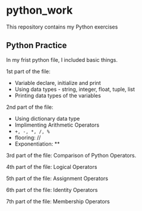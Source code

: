 # python_work
This repository contains my Python exercises

## Python Practice

In my frist python file, I included basic things.

1st part of the file:
* Variable declare, initialize and print
* Using data types - string, integer, float, tuple, list
* Printing data types of the variables

2nd part of the file:
* Using dictionary data type
* Implimenting Arithmetic Operators
* ```+, -, *, /, % ```
* flooring: //   
* Exponentiation: **


3rd part of the file: Comparison of Python Operators.

4th part of the file: Logical Operators 

5th part of the file: Assignment Operators 

6th part of the file: Identity Operators 

7th part of the file: Membership Operators 
